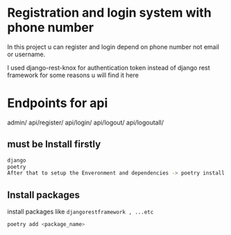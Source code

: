 # Registration and login system with phone number

In this project u can register and login depend on phone number not email or username.

I used django-rest-knox for authentication token instead of django rest framework for some reasons u will find it here

# Endpoints for api 

admin/
api/register/
api/login/
api/logout/
api/logoutall/

## must be Install firstly 

```bash
django
poetry 
After that to setup the Enveronment and dependencies -> poetry install -> poetry shell 

```

## Install packages

install packages like `djangorestframework , ...etc`

```bash
poetry add <package_name>
```




